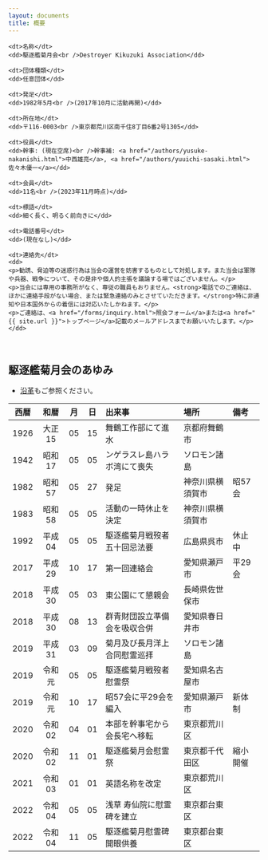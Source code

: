 ```yaml
---
layout: documents
title: 概要
---
```

<section>
<div class="about-dl">
  <dl>

    <dt>名称</dt>
    <dd>駆逐艦菊月会<br />Destroyer Kikuzuki Association</dd>

    <dt>団体種類</dt>
    <dd>任意団体</dd>

    <dt>発足</dt>
    <dd>1982年5月<br />(2017年10月に活動再開)</dd>

    <dt>所在地</dt>
    <dd>〒116-0003<br />東京都荒川区南千住8丁目6番2号1305</dd>

    <dt>役員</dt>
    <dd>幹事: (現在空席)<br />幹事補: <a href="/authors/yusuke-nakanishi.html">中西雄亮</a>, <a href="/authors/yuuichi-sasaki.html">佐々木優一</a></dd>

    <dt>会員</dt>
    <dd>11名<br />(2023年11月時点)</dd>

    <dt>標語</dt>
    <dd>細く長く、明るく前向きに</dd>

    <dt>電話番号</dt>
    <dd>(現在なし)</dd>

    <dt>連絡先</dt>
    <dd>
    <p>勧誘、脅迫等の迷惑行為は当会の運営を妨害するものとして対処します。また当会は軍隊や兵器、戦争について、その是非や個人的主張を議論する場ではございません。</p>
    <p>当会には専用の事務所がなく、専従の職員もおりません。<strong>電話でのご連絡は、ほかに連絡手段がない場合、または緊急連絡のみとさせていただきます。</strong>特に非通知や日本国外からの着信には対応いたしかねます。</p>
    <p>ご連絡は、<a href="/forms/inquiry.html">照会フォーム</a>または<a href="{{ site.url }}">トップページ</a>記載のメールアドレスまでお願いいたします。</p>
    </dd>

  </dl>
</div>
</section>
<br />

## 駆逐艦菊月会のあゆみ

- [沿革](/disclosure/history.html)もご参照ください。

<div class="scroll" markdown="block">

| 西暦 |  和暦  | 月 | 日 | 出来事                         | 場所             | 備考     |
|:----:|:------:|:--:|:--:|:-------------------------------|:-----------------|:---------|
| 1926 | 大正15 | 05 | 15 | 舞鶴工作部にて進水             | 京都府舞鶴市     |          |
| 1942 | 昭和17 | 05 | 05 | ンゲラスレ島ハラボ湾にて喪失   | ソロモン諸島     |          |
| 1982 | 昭和57 | 05 | 27 | 発足                           | 神奈川県横須賀市 | 昭57会   |
| 1983 | 昭和58 | 05 | 05 | 活動の一時休止を決定           | 神奈川県横須賀市 |          |
| 1992 | 平成04 | 05 | 05 | 駆逐艦菊月戦歿者五十回忌法要   | 広島県呉市       | 休止中   |
| 2017 | 平成29 | 10 | 17 | 第一回連絡会                   | 愛知県瀬戸市     | 平29会   |
| 2018 | 平成30 | 05 | 03 | 東公園にて懇親会               | 長崎県佐世保市   |          |
| 2018 | 平成30 | 08 | 13 | 群青財団設立準備会を吸収合併   | 愛知県春日井市   |          |
| 2019 | 平成31 | 03 | 09 | 菊月及び長月洋上合同慰霊巡拝   | ソロモン諸島     |          |
| 2019 | 令和元 | 05 | 05 | 駆逐艦菊月戦歿者慰霊祭         | 愛知県名古屋市   |          |
| 2019 | 令和元 | 10 | 17 | 昭57会に平29会を編入           | 愛知県瀬戸市     | 新体制   |
| 2020 | 令和02 | 04 | 01 | 本部を幹事宅から会長宅へ移転   | 東京都荒川区     |          |
| 2020 | 令和02 | 11 | 01 | 駆逐艦菊月会慰霊祭             | 東京都千代田区   | 縮小開催 |
| 2021 | 令和03 | 01 | 01 | 英語名称を改定                 | 東京都荒川区     |          |
| 2022 | 令和04 | 05 | 05 | 浅草 寿仙院に慰霊碑を建立      | 東京都台東区     |          |
| 2022 | 令和04 | 11 | 05 | 駆逐艦菊月慰霊碑開眼供養       | 東京都台東区     |          |

</div>
